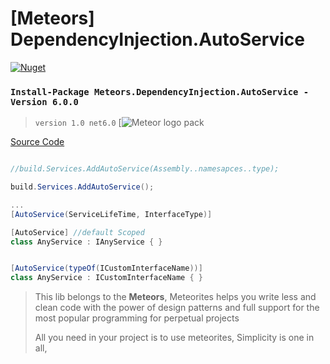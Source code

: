 # [Meteors]  DependencyInjection.AutoService
[<img alt="Nuget" src="https://img.shields.io/nuget/dt/Meteors.DependencyInjection.AutoService?color=green&logo=nuget&logoColor=blue&style=for-the-badge">](https://www.nuget.org/packages/Meteors.DependencyInjection.AutoService/)

### ``Install-Package Meteors.DependencyInjection.AutoService -Version 6.0.0``

> `version 1.0 net6.0`
[![Meteor logo pack](https://user-images.githubusercontent.com/48151918/175791394-3913f060-5551-435c-adda-5bc487964f1c.png)

[Source Code](https://github.com/MhozaifaA/DependencyInjection.AutoService)

``` C#

//build.Services.AddAutoService(Assembly..namesapces..type);

build.Services.AddAutoService();

...
[AutoService(ServiceLifeTime, InterfaceType)]

[AutoService] //default Scoped
class AnyService : IAnyService { }


[AutoService(typeOf(ICustomInterfaceName))]
class AnyService : ICustomInterfaceName { }


```




> This lib belongs to the **Meteors**,
> Meteorites helps you write less and clean code with the power of design patterns and full support for the most popular programming for perpetual projects
>
> All you need in your project is to use meteorites,
> Simplicity is one in all,


